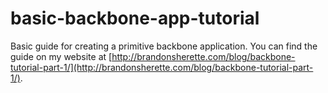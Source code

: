 # basic-backbone-app-tutorial
Basic guide for creating a primitive backbone application.
You can find the guide on my website at [http://brandonsherette.com/blog/backbone-tutorial-part-1/](http://brandonsherette.com/blog/backbone-tutorial-part-1/).